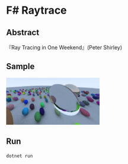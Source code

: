  # F# Raytrace

 ## Abstract
『Ray Tracing in One Weekend』(Peter Shirley)

 ## Sample
 <img src="https://github.com/shinkwhek/Raytrace/blob/master/demo/1.png" width=50% />

## Run
```
dotnet run
```